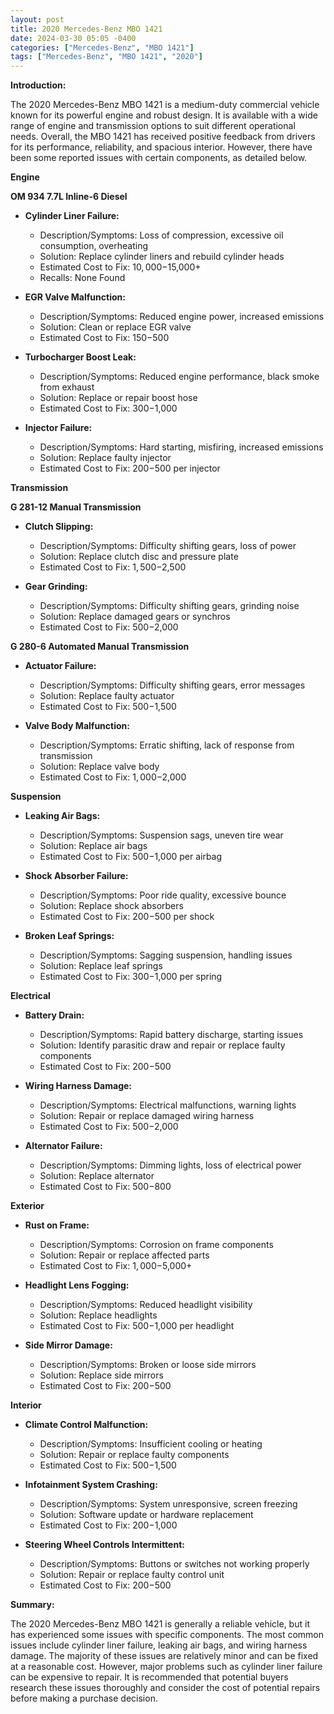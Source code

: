 ```yaml
---
layout: post
title: 2020 Mercedes-Benz MBO 1421
date: 2024-03-30 05:05 -0400
categories: ["Mercedes-Benz", "MBO 1421"]
tags: ["Mercedes-Benz", "MBO 1421", "2020"]
---
```

**Introduction:**

The 2020 Mercedes-Benz MBO 1421 is a medium-duty commercial vehicle known for its powerful engine and robust design. It is available with a wide range of engine and transmission options to suit different operational needs. Overall, the MBO 1421 has received positive feedback from drivers for its performance, reliability, and spacious interior. However, there have been some reported issues with certain components, as detailed below.

**Engine**

**OM 934 7.7L Inline-6 Diesel**

* **Cylinder Liner Failure:**
    * Description/Symptoms: Loss of compression, excessive oil consumption, overheating
    * Solution: Replace cylinder liners and rebuild cylinder heads
    * Estimated Cost to Fix: $10,000-$15,000+
    * Recalls: None Found

* **EGR Valve Malfunction:**
    * Description/Symptoms: Reduced engine power, increased emissions
    * Solution: Clean or replace EGR valve
    * Estimated Cost to Fix: $150-$500

* **Turbocharger Boost Leak:**
    * Description/Symptoms: Reduced engine performance, black smoke from exhaust
    * Solution: Replace or repair boost hose
    * Estimated Cost to Fix: $300-$1,000

* **Injector Failure:**
    * Description/Symptoms: Hard starting, misfiring, increased emissions
    * Solution: Replace faulty injector
    * Estimated Cost to Fix: $200-$500 per injector

**Transmission**

**G 281-12 Manual Transmission**

* **Clutch Slipping:**
    * Description/Symptoms: Difficulty shifting gears, loss of power
    * Solution: Replace clutch disc and pressure plate
    * Estimated Cost to Fix: $1,500-$2,500

* **Gear Grinding:**
    * Description/Symptoms: Difficulty shifting gears, grinding noise
    * Solution: Replace damaged gears or synchros
    * Estimated Cost to Fix: $500-$2,000

**G 280-6 Automated Manual Transmission**

* **Actuator Failure:**
    * Description/Symptoms: Difficulty shifting gears, error messages
    * Solution: Replace faulty actuator
    * Estimated Cost to Fix: $500-$1,500

* **Valve Body Malfunction:**
    * Description/Symptoms: Erratic shifting, lack of response from transmission
    * Solution: Replace valve body
    * Estimated Cost to Fix: $1,000-$2,000

**Suspension**

* **Leaking Air Bags:**
    * Description/Symptoms: Suspension sags, uneven tire wear
    * Solution: Replace air bags
    * Estimated Cost to Fix: $500-$1,000 per airbag

* **Shock Absorber Failure:**
    * Description/Symptoms: Poor ride quality, excessive bounce
    * Solution: Replace shock absorbers
    * Estimated Cost to Fix: $200-$500 per shock

* **Broken Leaf Springs:**
    * Description/Symptoms: Sagging suspension, handling issues
    * Solution: Replace leaf springs
    * Estimated Cost to Fix: $300-$1,000 per spring

**Electrical**

* **Battery Drain:**
    * Description/Symptoms: Rapid battery discharge, starting issues
    * Solution: Identify parasitic draw and repair or replace faulty components
    * Estimated Cost to Fix: $200-$500

* **Wiring Harness Damage:**
    * Description/Symptoms: Electrical malfunctions, warning lights
    * Solution: Repair or replace damaged wiring harness
    * Estimated Cost to Fix: $500-$2,000

* **Alternator Failure:**
    * Description/Symptoms: Dimming lights, loss of electrical power
    * Solution: Replace alternator
    * Estimated Cost to Fix: $500-$800

**Exterior**

* **Rust on Frame:**
    * Description/Symptoms: Corrosion on frame components
    * Solution: Repair or replace affected parts
    * Estimated Cost to Fix: $1,000-$5,000+

* **Headlight Lens Fogging:**
    * Description/Symptoms: Reduced headlight visibility
    * Solution: Replace headlights
    * Estimated Cost to Fix: $500-$1,000 per headlight

* **Side Mirror Damage:**
    * Description/Symptoms: Broken or loose side mirrors
    * Solution: Replace side mirrors
    * Estimated Cost to Fix: $200-$500

**Interior**

* **Climate Control Malfunction:**
    * Description/Symptoms: Insufficient cooling or heating
    * Solution: Repair or replace faulty components
    * Estimated Cost to Fix: $500-$1,500

* **Infotainment System Crashing:**
    * Description/Symptoms: System unresponsive, screen freezing
    * Solution: Software update or hardware replacement
    * Estimated Cost to Fix: $200-$1,000

* **Steering Wheel Controls Intermittent:**
    * Description/Symptoms: Buttons or switches not working properly
    * Solution: Repair or replace faulty control unit
    * Estimated Cost to Fix: $200-$500

**Summary:**

The 2020 Mercedes-Benz MBO 1421 is generally a reliable vehicle, but it has experienced some issues with specific components. The most common issues include cylinder liner failure, leaking air bags, and wiring harness damage. The majority of these issues are relatively minor and can be fixed at a reasonable cost. However, major problems such as cylinder liner failure can be expensive to repair. It is recommended that potential buyers research these issues thoroughly and consider the cost of potential repairs before making a purchase decision.
